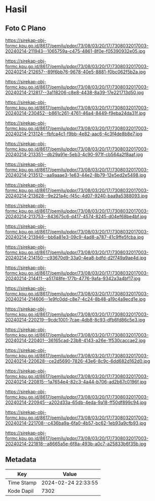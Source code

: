 # Hasil

## Foto C Plano

https://sirekap-obj-formc.kpu.go.id/8617/pemilu/pdpr/73/08/03/20/17/7308032017003-20240214-211943--1065759a-c475-4861-8f0e-f05390932e05.jpg

https://sirekap-obj-formc.kpu.go.id/8617/pemilu/pdpr/73/08/03/20/17/7308032017003-20240214-212657--89f6bb76-9678-40e5-8881-f0bc062f5b2a.jpg

https://sirekap-obj-formc.kpu.go.id/8617/pemilu/pdpr/73/08/03/20/17/7308032017003-20240214-212817--3a118206-c8e8-4438-8a39-17e221713d50.jpg

https://sirekap-obj-formc.kpu.go.id/8617/pemilu/pdpr/73/08/03/20/17/7308032017003-20240214-230452--b861c261-4761-46a4-8449-f9eba24da31f.jpg

https://sirekap-obj-formc.kpu.go.id/8617/pemilu/pdpr/73/08/03/20/17/7308032017003-20240214-213124--fbfca4c1-f9bb-4e82-aac6-4c3f4de8b8e7.jpg

https://sirekap-obj-formc.kpu.go.id/8617/pemilu/pdpr/73/08/03/20/17/7308032017003-20240214-213351--db29a91e-5eb3-4c90-971f-cb564a2f8aaf.jpg

https://sirekap-obj-formc.kpu.go.id/8617/pemilu/pdpr/73/08/03/20/17/7308032017003-20240214-213512--aa9aaae3-1e63-44e2-8b79-12e5ed2e5498.jpg

https://sirekap-obj-formc.kpu.go.id/8617/pemilu/pdpr/73/08/03/20/17/7308032017003-20240214-213628--9e221a4c-f45c-4d07-9240-baa9a5388093.jpg

https://sirekap-obj-formc.kpu.go.id/8617/pemilu/pdpr/73/08/03/20/17/7308032017003-20240214-213753--843675c6-d417-4574-8245-d04ef68be4bf.jpg

https://sirekap-obj-formc.kpu.go.id/8617/pemilu/pdpr/73/08/03/20/17/7308032017003-20240214-213946--bb6a81e3-09c9-4ad8-a787-41c9ffe5fcba.jpg

https://sirekap-obj-formc.kpu.go.id/8617/pemilu/pdpr/73/08/03/20/17/7308032017003-20240214-214150--c93670d9-33a0-4ea8-bdfd-d2f749a9ae4d.jpg

https://sirekap-obj-formc.kpu.go.id/8617/pemilu/pdpr/73/08/03/20/17/7308032017003-20240214-214411--a51748fe-177b-4776-9afa-9342a3a4bf17.jpg

https://sirekap-obj-formc.kpu.go.id/8617/pemilu/pdpr/73/08/03/20/17/7308032017003-20240214-214606--1e9fc0dd-c8e7-4c24-8b48-a19c4a9ecd1e.jpg

https://sirekap-obj-formc.kpu.go.id/8617/pemilu/pdpr/73/08/03/20/17/7308032017003-20240214-220219--9cdc1001-7cae-4db8-8c93-dfb6fd86c5e3.jpg

https://sirekap-obj-formc.kpu.go.id/8617/pemilu/pdpr/73/08/03/20/17/7308032017003-20240214-220401--36165cad-23b8-4143-a26e-1f530caccae2.jpg

https://sirekap-obj-formc.kpu.go.id/8617/pemilu/pdpr/73/08/03/20/17/7308032017003-20240214-220628--ce2d5690-7826-43e6-8c9c-6dd682d162d0.jpg

https://sirekap-obj-formc.kpu.go.id/8617/pemilu/pdpr/73/08/03/20/17/7308032017003-20240214-220815--1a7654e4-82c3-4a44-b706-ad2b67c0196f.jpg

https://sirekap-obj-formc.kpu.go.id/8617/pemilu/pdpr/73/08/03/20/17/7308032017003-20240214-220945--a202d33a-65db-4eda-9a18-ff50df899c94.jpg

https://sirekap-obj-formc.kpu.go.id/8617/pemilu/pdpr/73/08/03/20/17/7308032017003-20240214-221708--c436ba9a-6fa0-4b57-bc62-1eb93a9cfb93.jpg

https://sirekap-obj-formc.kpu.go.id/8617/pemilu/pdpr/73/08/03/20/17/7308032017003-20240214-221818--a8665a5e-6f8a-493b-a0c7-a25833b6f35b.jpg


## Metadata

| Key        | Value               |
| ---------- | ------------------- |
| Time Stamp | 2024-02-24 22:33:55 |
| Kode Dapil | 7302                |




